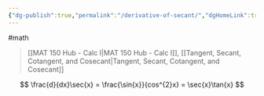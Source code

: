 ```yaml
---
{"dg-publish":true,"permalink":"/derivative-of-secant/","dgHomeLink":true,"dgPassFrontmatter":false,"dgShowLocalGraph":true}
---
```


#math 
>[[MAT 150 Hub - Calc I|MAT 150 Hub - Calc I]], [[Tangent, Secant, Cotangent, and Cosecant|Tangent, Secant, Cotangent, and Cosecant]]

$$
\frac{d}{dx}\sec{x} = \frac{\sin{x}}{cos^{2}x} = \sec{x}\tan{x}
$$